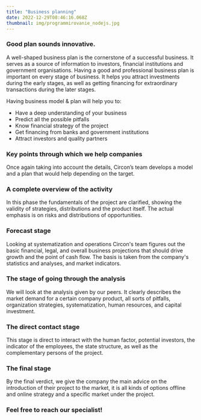 ```yaml
---
title: "Business planning"
date: 2022-12-29T08:46:16.068Z
thumbnail: img/programmirovanie_nodejs.jpg
---
```

### Good plan sounds innovative.

A well-shaped business plan is the cornerstone of a successful business. It serves as a source of information to investors, financial institutions and government organisations. Having a good and professional business plan is important on every stage of business. It helps you attract investments during the early stages, as well as getting financing for extraordinary transactions during the later stages. 

Having business model & plan will help you to:

* Have a deep understanding of your business
* Predict all the possible pitfalls
* Know financial strategy of the project
* Get financing from banks and government institutions
* Attract investors and quality partners

### Key points through which we help companies

Once again taking into account the details, Circon’s team develops a model and a plan that would help depending on the target. 

### A complete overview of the activity

In this phase the fundamentals of the project are clarified, showing the validity of strategies, distributions and the product itself. The actual emphasis is on risks and distributions of opportunities. 

### Forecast stage

Looking at systematization and operations Circon's team figures out the basic financial, legal, and overall business projections that should drive growth and the point of cash flow. The basis is taken from the company's statistics and analyses, and market indicators.

### The stage of going through the analysis

We will look at the analysis given by our peers. It clearly describes the market demand for a certain company product, all sorts of pitfalls, organization strategies, systematization, human resources, and capital investment.

### The direct contact stage

This stage is direct to interact with the human factor, potential investors, the indicator of the employees, the state structure, as well as the complementary persons of the project.

### The final stage

By the final verdict, we give the company the main advice on the introduction of their project to the market, it is all kinds of options offline and online strategy and a specific market under the project.



### Feel free to reach our specialist!
